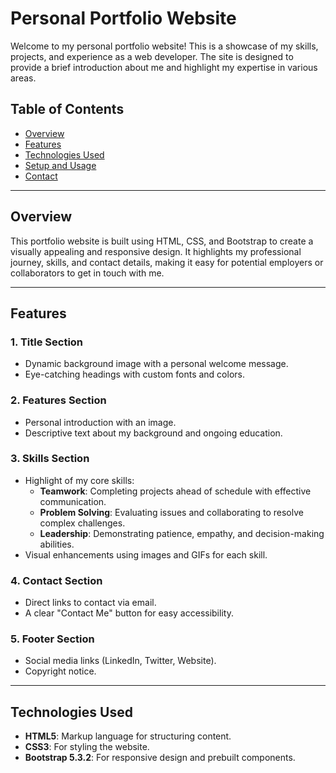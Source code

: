 # Personal Portfolio Website

Welcome to my personal portfolio website! This is a showcase of my skills, projects, and experience as a web developer. The site is designed to provide a brief introduction about me and highlight my expertise in various areas.

## Table of Contents

- [Overview](#overview)
- [Features](#features)
- [Technologies Used](#technologies-used)
- [Setup and Usage](#setup-and-usage)
- [Contact](#contact)

---

## Overview

This portfolio website is built using HTML, CSS, and Bootstrap to create a visually appealing and responsive design. It highlights my professional journey, skills, and contact details, making it easy for potential employers or collaborators to get in touch with me.

---

## Features

### 1. Title Section
- Dynamic background image with a personal welcome message.
- Eye-catching headings with custom fonts and colors.

### 2. Features Section
- Personal introduction with an image.
- Descriptive text about my background and ongoing education.

### 3. Skills Section
- Highlight of my core skills:
  - **Teamwork**: Completing projects ahead of schedule with effective communication.
  - **Problem Solving**: Evaluating issues and collaborating to resolve complex challenges.
  - **Leadership**: Demonstrating patience, empathy, and decision-making abilities.
- Visual enhancements using images and GIFs for each skill.

### 4. Contact Section
- Direct links to contact via email.
- A clear "Contact Me" button for easy accessibility.

### 5. Footer Section
- Social media links (LinkedIn, Twitter, Website).
- Copyright notice.

---

## Technologies Used

- **HTML5**: Markup language for structuring content.
- **CSS3**: For styling the website.
- **Bootstrap 5.3.2**: For responsive design and prebuilt components.



